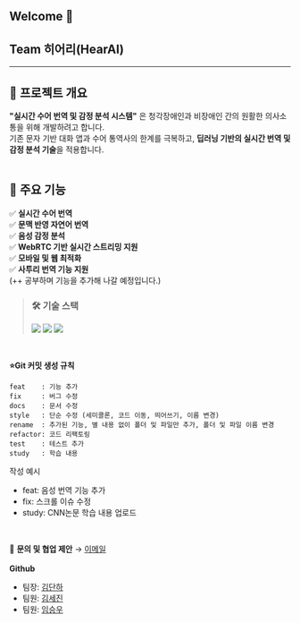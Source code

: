 ## Welcome 👋

## Team 히어리(HearAI)
<hr>

## 🌟 프로젝트 개요
**"실시간 수어 번역 및 감정 분석 시스템"** 은 청각장애인과 비장애인 간의 원활한 의사소통을 위해 개발하려고 합니다.  
기존 문자 기반 대화 앱과 수어 통역사의 한계를 극복하고, **딥러닝 기반의 실시간 번역 및 감정 분석 기술**을 적용합니다.
<br>
<br>
## 🚀 주요 기능 <br>
✅ **실시간 수어 번역**  <br>
✅ **문맥 반영 자연어 번역** <br>
✅ **음성 감정 분석**  <br>
✅ **WebRTC 기반 실시간 스트리밍 지원**  <br>
✅ **모바일 및 웹 최적화** <br>
✅ **사투리 번역 기능 지원** <br>
(++ 공부하며 기능을 추가해 나갈 예정입니다.)
<br>

> ### 🛠 기술 스택
> <img src="https://img.shields.io/badge/Deep%20Learning-%237A1FA2?style=for-the-badge&logo=tensorflow&logoColor=white"> <img src="https://img.shields.io/badge/NLP-%2334A853?style=for-the-badge&logo=google&logoColor=white"> <img src="https://img.shields.io/badge/Computer%20Vision-%23FF6F00?style=for-the-badge&logo=opencv&logoColor=white">
</p>
<br>

**⭐Git 커밋 생성 규칙**

```
feat    : 기능 추가
fix     : 버그 수정
docs    : 문서 수정
style   : 단순 수정 (세미콜론, 코드 이동, 띄어쓰기, 이름 변경)
rename  : 추가된 기능, 별 내용 없이 폴더 및 파일만 추가, 폴더 및 파일 이름 변경
refactor: 코드 리팩토링
test    : 테스트 추가
study   : 학습 내용
```

작성 예시 <br>
- feat: 음성 번역 기능 추가 <br>
- fix: 스크롤 이슈 수정 <br>
- study: CNN논문 학습 내용 업로드 <br>
<br>



💬 **문의 및 협업 제안** → [이메일](mailto:eksgk0401@gmail.com)  
<br>
**Github**
- 팀장: [김단하](https://github.com/daanhaa)
- 팀원: [김세진](https://github.com/segenie)
- 팀원: [임승우](https://github.com/WooSeung00)









<!--
**Here are some ideas to get you started:**

🙋‍♀️ A short introduction - what is your organization all about?
🌈 Contribution guidelines - how can the community get involved?
👩‍💻 Useful resources - where can the community find your docs? Is there anything else the community should know?
🍿 Fun facts - what does your team eat for breakfast?
🧙 Remember, you can do mighty things with the power of [Markdown](https://docs.github.com/github/writing-on-github/getting-started-with-writing-and-formatting-on-github/basic-writing-and-formatting-syntax)
-->
